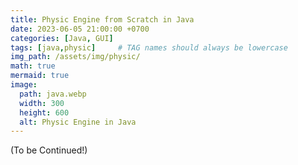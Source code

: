 ```yaml
---
title: Physic Engine from Scratch in Java
date: 2023-06-05 21:00:00 +0700
categories: [Java, GUI]
tags: [java,physic]     # TAG names should always be lowercase
img_path: /assets/img/physic/
math: true
mermaid: true
image:
  path: java.webp
  width: 300
  height: 600
  alt: Physic Engine in Java
---
```


(To be Continued!)
